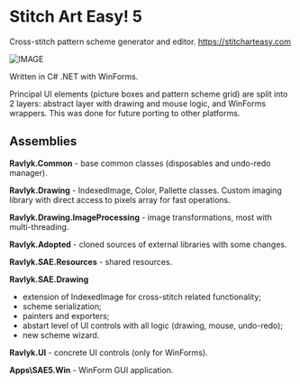 Stitch Art Easy! 5
==================

Cross-stitch pattern scheme generator and editor.
https://stitcharteasy.com

![IMAGE](https://stitcharteasy.com/Portals/0/Screens/scheme.png)

Written in C# .NET with WinForms.

Principal UI elements (picture boxes and pattern scheme grid) are split into 2 layers:
abstract layer with drawing and mouse logic, and WinForms wrappers.
This was done for future porting to other platforms.

## Assemblies

**Ravlyk.Common** - base common classes (disposables and undo-redo manager).

**Ravlyk.Drawing** - IndexedImage, Color, Pallette classes. Custom imaging library with direct access to pixels array for fast operations.

**Ravlyk.Drawing.ImageProcessing** - image transformations, most with multi-threading.

**Ravlyk.Adopted** - cloned sources of external libraries with some changes.

**Ravlyk.SAE.Resources** - shared resources.

**Ravlyk.SAE.Drawing**
 - extension of IndexedImage for cross-stitch related functionality;
 - scheme serialization;
 - painters and exporters;
 - abstart level of UI controls with all logic (drawing, mouse, undo-redo);
 - new scheme wizard.

**Ravlyk.UI** - concrete UI controls (only for WinForms).

**Apps\SAE5.Win** - WinForm GUI application.
